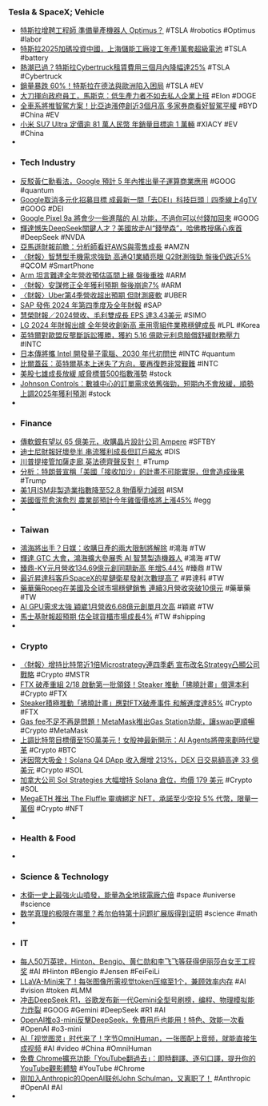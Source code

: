 ### Tesla & SpaceX; Vehicle
- [特斯拉增聘工程師 準備量產機器人 Optimus？](https://money.udn.com/money/story/5599/8531739) #TSLA #robotics #Optimus #labor
- [特斯拉2025加碼投資中國，上海儲能工廠竣工年產1萬套超級電池](https://cars.tvbs.com.tw/car-news/236041) #TSLA #battery
- [熱潮已過？特斯拉Cybertruck租賃費用三個月內降幅達25%](https://www.storm.mg/lifestyle/5319165) #TSLA #Cybertruck
- [銷量暴跌 60%！特斯拉在德法與歐洲陷入困局](https://news.cnyes.com/news/id/5852915) #TSLA #EV
- [大刀揮向政府員工，馬斯克：低生產力者不如去私人企業上班](https://technews.tw/2025/02/06/us-federal-employee-face-jobless-risk/) #Elon #DOGE
- [全車系將推智駕方案！比亞迪漲停創近3個月高 多家券商看好智駕平權](https://news.cnyes.com/news/id/5853068) #BYD #China #EV
- [小米 SU7 Ultra 定價逾 81 萬人民幣 年銷量目標逾 1 萬輛](https://technews.tw/2025/02/06/xiaomi-su7-ultra-is-priced-at-over-810000-rmb/) #XIACY #EV #China
-
- ### Tech Industry
- [反駁黃仁勳看法，Google 預計 5 年內推出量子運算商業應用](https://technews.tw/2025/02/06/google-expects-to-launch-commercial-applications-of-quantum-computing-within-5-years/) #GOOG #quantum
- [Google取消多元化招募目標 成最新一間「去DEI」科技巨頭｜四季線上4gTV](https://www.4gtv.tv/article/2025020602000005) #GOOG #DEI
- [Google Pixel 9a 將會少一些進階的 AI 功能，不過你可以付錢加回來](https://m.eprice.com.tw/mobile/talk/4541/5814464/1) #GOOG
- [輝達憾失DeepSeek關鍵人才？美國放走AI“錢學森”，哈佛教授痛心疾首](https://hao.cnyes.com/post/133839) #DeepSeek #NVDA
- [亞馬遜財報前瞻：分析師看好AWS與零售成長](https://news.cnyes.com/news/id/5852859) #AMZN
- [〈財報〉智慧型手機需求強勁 高通Q1業績亮眼 Q2財測強勁 盤後仍跌近5%](https://news.cnyes.com/news/id/5852280) #QCOM #SmartPhone
- [Arm 坦言難達全年營收預估區間上緣 盤後重挫](https://finance.technews.tw/2025/02/06/chip-tech-provider-arm-narrows-full-year-forecast-stock-plunges/) #ARM
- [〈財報〉安謀修正全年獲利預期 盤後崩逾7%](https://news.cnyes.com/news/id/5852267) #ARM
- [〈財報〉Uber第4季營收超出預期 但財測疲軟](https://news.cnyes.com/news/id/5852154) #UBER
- [SAP 發佈 2024 年第四季度及全年財報](https://news.sap.com/taiwan/2025/02/financialperformancecustomerstorysharing/) #SAP
- [慧榮財報／2024營收、毛利雙成長 EPS 達3.43美元](https://today.line.me/tw/v2/article/7N7NZwk) #SIMO
- [LG 2024 年財報出爐 全年營收創新高 車用零組件業務穩健成長](https://tw.news.yahoo.com/lg-2024-年財報出爐-全年營收創新高-車用零組件業務穩健成長-231300440.html) #LPL #Korea
- [英特爾對歐盟反壟斷訴訟獲勝，獲約 5.16 億歐元利息賠償舒緩財務壓力](https://finance.technews.tw/2025/02/06/intel-wins-eu-antitrust-lawsuit/) #INTC
- [日本傳將攜 Intel 開發量子電腦、2030 年代初問世](https://technews.tw/2025/02/06/japan-lab-and-intel-set-out-to-develop-next-gen-quantum-computer/) #INTC #quantum
- [比爾蓋茲：英特爾基本上迷失了方向，要再復甦非常艱難](https://finance.technews.tw/2025/02/06/bill-gates-intel-has-basically-lost-its-way/) #INTC
- [美股七雄成長放緩 威脅標普500指數漲勢](https://news.cnyes.com/news/id/5852113) #stock
- [Johnson Controls：數據中心的訂單需求依舊強勁，短期內不會放緩，順勢上調2025年獲利預測](https://uanalyze.com.tw/articles/8151910268) #stock
-
- ### Finance
- [傳軟銀有望以 65 億美元，收購晶片設計公司 Ampere](https://technews.tw/2025/02/06/will-softbank-buy-ampere/) #SFTBY
- [迪士尼財報好壞參半 串流獲利成長但訂戶縮水](https://www.moneydj.com/kmdj/news/newsviewer.aspx?a=bf899c86-2689-48ae-884d-5d6694bd44b7) #DIS
- [川普提接管加薩走廊 英法德齊聲反對！](https://news.cnyes.com/news/id/5852310) #Trump
- [分析：特朗普宣稱「美國「接收加沙」的計畫不可能實現，但會造成後果](https://www.bbc.com/zhongwen/articles/cvg90x4p0qro/trad) #Trump
- [美1月ISM非製造業指數降至52.8 物價壓力減弱](https://news.cnyes.com/news/id/5852194) #ISM
- [美國蛋荒愈演愈烈 農業部預計今年雞蛋價格將上漲45%](https://news.cnyes.com/news/id/5851590) #egg
-
- ### Taiwan
- [鴻海將出手？日媒：收購日產的兩大限制將解除](https://www.moneydj.com/kmdj/news/newsviewer.aspx?a=919c511c-76d3-4d33-9611-37f482c867bd) #鴻海 #TW
- [輝達 GTC 大會，鴻海擴大參展秀 AI 智慧製造機器人](https://technews.tw/2025/02/06/nvidia-gtc-foxconn/) #鴻海 #TW
- [臻鼎-KY元月營收134.69億元創同期新高 年增5.44%](https://news.cnyes.com/news/id/5852993) #臻鼎 #TW
- [最近昇達科客戶SpaceX的星鏈衛星發射次數提高了](https://www.cmoney.tw/forum/article/168523723) #昇達科 #TW
- [藥華藥Ropeg在美國及全球市場穩健銷售 連續3月營收突破10億元](https://news.cnyes.com/news/id/5852097) #藥華藥 #TW
- [AI GPU需求太強 穎崴1月營收6.68億元創單月次高](https://news.cnyes.com/news/id/5853135) #穎崴 #TW
- [馬士基財報超預期 估全球貨櫃市場成長4%](https://tw.news.yahoo.com/馬士基財報超預期-估全球貨櫃市場成長4-082314086.html) #TW #shipping
-
- ### Crypto
- [〈財報〉增持比特幣近1倍Microstrategy連四季虧 宣布改名Strategy凸顯公司戰略](https://news.cnyes.com/news/id/5852309) #Crypto #MSTR
- [FTX 破產重組 2/18 啟動第一批領錢！Steaker 推動「拂曉計畫」償還本利](https://finance.technews.tw/2025/02/06/steaker/) #Crypto #FTX
- [Steaker積極推動「拂曉計畫」應對FTX破產事件 和解進度達85%](https://news.cnyes.com/news/id/5852794) #Crypto #FTX
- [Gas fee不足不再是問題！MetaMask推出Gas Station功能，讓swap更順暢](https://abmedia.io/metamask-gas-fee-solution-crypto-trading) #Crypto #MetaMask
- [上調比特幣目標價至150萬美元！女股神最新開示：AI Agents將帶來劃時代變革](https://news.cnyes.com/news/id/5852441) #Crypto #BTC
- [迷因幣大吸金！Solana Q4 DApp 收入爆增 213%，DEX 日交易額高達 33 億美元](https://abmedia.io/solana-q4-2024-memecoin-imcome-report-messari) #Crypto #SOL
- [加拿大公司 Sol Strategies 大幅增持 Solana 倉位，均價 179 美元](https://abmedia.io/sol-strategies-boosts-solana-holdings) #Crypto #SOL
- [MegaETH 推出 The Fluffle 靈魂綁定 NFT，承諾至少空投 5% 代幣，限量一萬個](https://abmedia.io/megaeth-the-fluffle-layer-2) #Crypto #NFT
-
- ### Health & Food
-
- ### Science & Technology
- [木衛一史上最強火山噴發，能量為全地球電廠六倍](https://technews.tw/2025/02/06/nasa-juno-mission-spots-most-powerful-volcanic-activity-on-io-to-date/) #space #universe #science
- [数学真理的极限在哪里？希尔伯特第十问题扩展版得到证明](https://www.jiqizhixin.com/articles/2025-02-06-3) #science #math
-
- ### IT
- [每人50万英镑，Hinton、Bengio、黄仁勋和李飞飞等获得伊丽莎白女王工程奖](https://www.jiqizhixin.com/articles/2025-02-06-10) #AI #Hinton #Bengio #Jensen #FeiFeiLi
- [LLaVA-Mini来了！每张图像所需视觉token压缩至1个，兼顾效率内存](https://www.jiqizhixin.com/articles/2025-02-06-2) #AI #vision #token #LMM
- [冲击DeepSeek R1，谷歌发布新一代Gemini全型号刷榜，编程、物理模拟能力炸裂](https://www.jiqizhixin.com/articles/2025-02-06-4) #GOOG #Gemini #DeepSeek #R1 #AI
- [OpenAI推o3-mini反擊DeepSeek，免費用戶也能用！特色、效能一次看](https://bigdatafinance.tw/trend/4846-openai-o3-mini-deepseek) #OpenAI #o3-mini
- [AI「视觉图灵」时代来了！字节OmniHuman，一张图配上音频，就能直接生成视频](https://www.jiqizhixin.com/articles/2025-02-05-11) #AI #video #China #OmniHuman
- [免費 Chrome擴充功能「YouTube翻過去」：即時翻譯、逐句口譯，提升你的YouTube觀影體驗](https://www.koc.com.tw/archives/585454) #YouTube #Chrome
- [刚加入Anthropic的OpenAI联创John Schulman，又离职了！](https://www.jiqizhixin.com/articles/2025-02-06-9) #Anthropic #OpenAI #AI
-